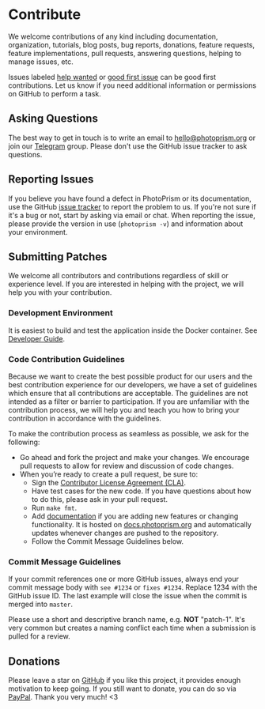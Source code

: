# Contribute

We welcome contributions of any kind including documentation,
organization, tutorials, blog posts, bug reports, donations, feature requests,
feature implementations, pull requests, answering questions, helping to manage issues, etc.

Issues labeled [help wanted](https://github.com/photoprism/photoprism/labels/help%20wanted) or
[good first issue](https://github.com/photoprism/photoprism/labels/good%20first%20issue) can be
good first contributions. Let us know if you need additional information or permissions on GitHub
to perform a task.

## Asking Questions

The best way to get in touch is to write an email to hello@photoprism.org or join our [Telegram](https://t.me/joinchat/B8AmeBAUEugGszzuklsj5w) group.
Please don't use the GitHub issue tracker to ask questions.

## Reporting Issues

If you believe you have found a defect in PhotoPrism or its documentation, use
the GitHub [issue tracker](https://github.com/photoprism/photoprism/issues) to report
the problem to us. If you're not sure if it's a bug or not, start by asking via email or chat.
When reporting the issue, please provide the version in use (`photoprism -v`) and information about your environment.

## Submitting Patches

We welcome all contributors and contributions regardless of skill or experience level. If you are interested in helping with the project, we will help you with your contribution.

###  Development Environment

It is easiest to build and test the application inside the Docker container. See [Developer Guide](https://github.com/photoprism/photoprism/wiki).

### Code Contribution Guidelines

Because we want to create the best possible product for our users and the best contribution experience for our developers, we have a set of guidelines which ensure that all contributions are acceptable. The guidelines are not intended as a filter or barrier to participation. If you are unfamiliar with the contribution process,
we will help you and teach you how to bring your contribution in accordance with the guidelines.

To make the contribution process as seamless as possible, we ask for the following:

* Go ahead and fork the project and make your changes. We encourage pull requests to allow for review and discussion of code changes.
* When you’re ready to create a pull request, be sure to:
    * Sign the [Contributor License Agreement (CLA)](https://cla-assistant.io/photoprism/photoprism).
    * Have test cases for the new code. If you have questions about how to do this, please ask in your pull request.
    * Run `make fmt`.
    * Add [documentation](https://github.com/photoprism/photoprism-docs) if you are adding new features or changing functionality. It is hosted on [docs.photoprism.org](https://docs.photoprism.org/en/latest/) and automatically updates whenever changes are pushed to the repository.
    * Follow the Commit Message Guidelines below.

### Commit Message Guidelines

If your commit references one or more GitHub issues, always end your commit message body with `see #1234` or `fixes #1234`.
Replace 1234 with the GitHub issue ID. The last example will close the issue when the commit is merged into `master`.

Please use a short and descriptive branch name, e.g. **NOT** "patch-1". It's very common but creates a naming conflict each time when a submission is pulled for a review.

## Donations

Please leave a star on [GitHub](https://github.com/photoprism/photoprism) if you like this project, it provides enough motivation to keep going.
If you still want to donate, you can do so via [PayPal](https://paypal.me/photoprism/10).
Thank you very much! <3